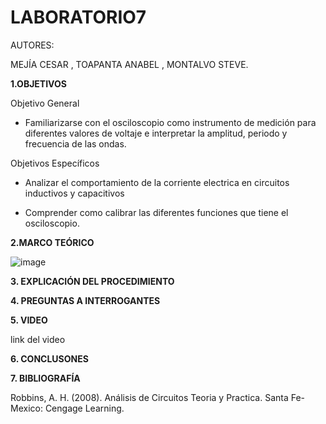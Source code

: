 # LABORATORIO7

AUTORES:

MEJÍA CESAR 
, TOAPANTA ANABEL , MONTALVO STEVE.

**1.OBJETIVOS** 

Objetivo General

* Familiarizarse con el osciloscopio como instrumento de medición para diferentes valores de voltaje e interpretar la amplitud, periodo y frecuencia de las ondas.

Objetivos Específicos

* Analizar el comportamiento de la corriente electrica en circuitos inductivos y capacitivos

* Comprender como calibrar las diferentes funciones que tiene el osciloscopio.

**2.MARCO TEÓRICO**

![image](https://user-images.githubusercontent.com/85134094/131352817-5d3eb296-8b0f-4a23-9981-257cced95322.png)

**3. EXPLICACIÓN DEL PROCEDIMIENTO**

**4. PREGUNTAS A INTERROGANTES**

**5. VIDEO**

link del video 




**6. CONCLUSONES**

 

**7. BIBLIOGRAFÍA**

Robbins, A. H. (2008). Análisis de Circuitos Teoria y Practica. Santa Fe-Mexico: Cengage Learning.


